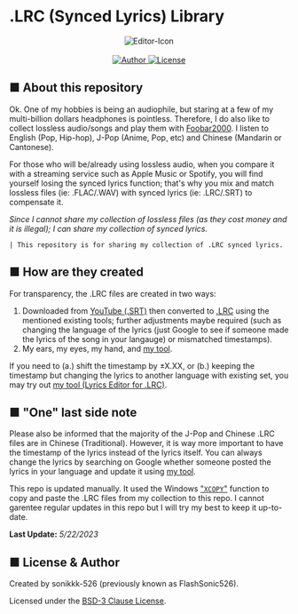 # .LRC (Synced Lyrics) Library
<p align="center">
  <img alt="Editor-Icon" src="https://github.com/sonikkk-526/Lyrics-Editor-for-.LRC/blob/main/jar%20build%20and%20clean/editor_icon.png"><br><br>
  
  <a href="https://github.com/sonikkk-526">
    <img alt="Author" src="https://img.shields.io/badge/Author-sonikkk-blue?style=for-the-badge">
  </a>
  
  <a href="https://github.com/sonikkk-526/lrc-database/blob/main/LICENSE" target="_blank">
    <img alt="License" src="https://img.shields.io/github/license/sonikkk-526/.LRC-Synced-Lyrics-Library?style=for-the-badge">
  </a>
</p>

## ■ About this repository
Ok. One of my hobbies is being an audiophile, but staring at a few of my multi-billion dollars headphones is pointless. Therefore, I do also like to collect lossless audio/songs and play them with [Foobar2000](https://www.foobar2000.org/). I listen to English (Pop, Hip-hop), J-Pop (Anime, Pop, etc) and Chinese (Mandarin or Cantonese).

For those who will be/already using lossless audio, when you compare it with a streaming service such as Apple Music or Spotify, you will find yourself losing the synced lyrics function; that's why you mix and match lossless files (ie: .FLAC/.WAV) with synced lyrics (ie: .LRC/.SRT) to compensate it.

_Since I cannot share my collection of lossless files (as they cost money and it is illegal); I can share my collection of synced lyrics._

    | This repository is for sharing my collection of .LRC synced lyrics.

## ■ How are they created
For transparency, the .LRC files are created in two ways:
 1. Downloaded from [YouTube (.SRT)](https://downsub.com/) then converted to [.LRC](https://toolslick.com/conversion/subtitle/srt-to-lrc) using the mentioned existing tools; further adjustments maybe required (such as changing the language of the lyrics (just Google to see if someone made the lyrics of the song in your langauge) or mismatched timestamps).
 2. My ears, my eyes, my hand, and [my tool](https://github.com/sonikkk-526/Lyrics-Editor-for-.LRC).

If you need to (a.) shift the timestamp by ±X.XX, or (b.) keeping the timestamp but changing the lyrics to another language with existing set, you may try out [my tool (Lyrics Editor for .LRC)](https://github.com/sonikkk-526/Lyrics-Editor-for-.LRC).

## ■ "One" last side note
Please also be informed that the majority of the J-Pop and Chinese .LRC files are in Chinese (Traditional). However, it is way more important to have the timestamp of the lyrics instead of the lyrics itself. You can always change the lyrics by searching on Google whether someone posted the lyrics in your language and update it using [my tool](https://github.com/sonikkk-526/Lyrics-Editor-for-.LRC).

This repo is updated manually. It used the Windows ["`XCOPY`"](https://ss64.com/nt/xcopy.html) function to copy and paste the .LRC files from my collection to this repo. I cannot garentee regular updates in this repo but I will try my best to keep it up-to-date.

**Last Update:** _5/22/2023_

## ■ License & Author
Created by sonikkk-526 (previously known as FlashSonic526).

Licensed under the [BSD-3 Clause License](LICENSE).